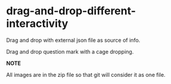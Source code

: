# drag-and-drop-different-interactivity

Drag and drop with external json file as source of info.

Drag and drop question mark with a cage dropping.

**NOTE**

All images are in the zip file so that git will consider it as one file.
